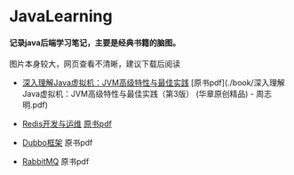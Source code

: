 # JavaLearning

#### 记录java后端学习笔记，主要是经典书籍的脑图。

图片本身较大，网页查看不清晰，建议下载后阅读

+ [深入理解Java虚拟机：JVM高级特性与最佳实践](./doc/深入理解Java虚拟机：JVM高级特性与最佳实践.md)          [原书pdf](./book/深入理解Java虚拟机：JVM高级特性与最佳实践（第3版） (华章原创精品) - 周志明.pdf)

+ [Redis开发与运维](./doc/Redis开发与运维.md)        [原书pdf](./book/Redis开发与运维.pdf)

+ [Dubbo框架](./doc/Dubbo.md)             原书pdf

+ [RabbitMQ](./doc/RabitMQ.md)            原书pdf